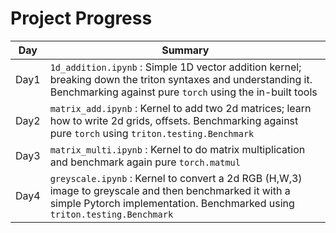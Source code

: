 # Project Progress

| **Day** | **Summary**|
|-----|--------------------------|
|Day1  | `1d_addition.ipynb` : Simple 1D vector addition kernel; breaking down the triton syntaxes and understanding it. Benchmarking against pure `torch` using the in-built tools |
|Day2  | `matrix_add.ipynb` : Kernel to add two 2d matrices; learn how to write 2d grids, offsets. Benchmarking against pure `torch` using `triton.testing.Benchmark` |
|Day3  | `matrix_multi.ipynb` : Kernel to do matrix multiplication and benchmark again pure `torch.matmul` |
|Day4  | `greyscale.ipynb` : Kernel to convert a 2d RGB (H,W,3) image to greyscale and then benchmarked it with a simple Pytorch implementation. Benchmarked using `triton.testing.Benchmark`|
